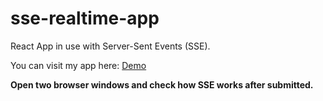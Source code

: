 # sse-realtime-app

React App in use with Server-Sent Events (SSE).

You can visit my app here: [Demo](http://haendzel.github.io/sse-realtime-app)

**Open two browser windows and check how SSE works after submitted.**



